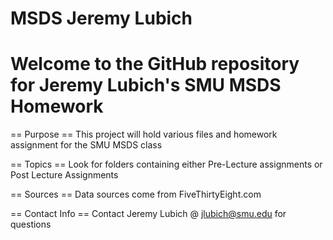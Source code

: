 # MSDS Jeremy Lubich
Welcome to the GitHub repository for Jeremy Lubich's SMU MSDS Homework
===================================================================================================

== Purpose ==
This project will hold various files and homework assignment for the SMU MSDS class

== Topics ==
Look for folders containing either Pre-Lecture assignments or Post Lecture Assignments

== Sources ==
Data sources come from FiveThirtyEight.com

== Contact Info ==
Contact Jeremy Lubich @ jlubich@smu.edu for questions
